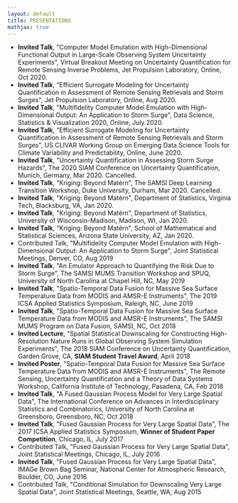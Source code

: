 ```yaml
---
layout: default
title: PRESENTATIONS
mathjax: true
---
```



<ul> 

<li> <b>Invited Talk</b>, "Computer Model Emulation with High-Dimensional Functional Output in Large-Scale Observing System Uncertainty Experiments", Virtual Breakout Meeting on Uncertainty Quantification for Remote Sensing Inverse Problems, Jet Propulsion Laboratory, Online, Oct 2020.
</li>

<li> <b>Invited Talk</b>, "Efficient Surrogate Modeling for Uncertainty Quantification in Assessment of Remote Sensing Retrievals and Storm Surges", Jet Propulsion Laboratory, Online, Aug 2020.
</li>

<li> <b>Invited Talk</b>, "Multifidelity Computer Model Emulation with High-Dimensional Output: An Application to Storm Surge", Data Science, Statistics & Visualization 2020, Online,  July 2020.
</li>

<li> <b>Invited Talk</b>, "Efficient Surrogate Modeling for Uncertainty Quantification in Assessment of Remote Sensing Retrievals and Storm Surges", US CLIVAR Working Group on Emerging Data Science Tools for Climate Variability and Predictability, Online, June 2020.
</li>

<li> <b>Invited Talk</b>, "Uncertainty Quantification in Assessing Storm Surge Hazards",  The 2020 SIAM Conference on Uncertainty Quantification, Munich, Germany, Mar 2020. Cancelled. </li> 

<li> <b> Invited Talk</b>, "Kriging: Beyond Matérn", The SAMSI Deep Learning Transition Workshop, Duke University, Durham, Mar 2020. Cancelled. </li> 
 
<li> <b> Invited Talk</b>, "Kriging: Beyond Matérn", Department of Statistics, Virginia Tech, Blacksburg, VA, Jan 2020. </li> 

<li> <b> Invited Talk</b>, "Kriging: Beyond Matérn", Department of Statistics, University of Wisconsin-Madison, Madison, WI, Jan 2020. </li> 

<li> <b> Invited Talk</b>, "Kriging: Beyond Matérn", School of Mathematical and Statistical Sciences, Arizona State University, AZ, Jan 2020. </li> 

<li>  Contributed Talk, "Multifidelity Computer Model Emulation with High-Dimensional Output: An Application to Storm Surge", Joint Statistical Meetings, Denver, CO,  Aug 2019  </li> 
   
<li> <b>Invited Talk</b>, "An Emulator Approach to Quantifying the Risk Due to Storm Surge", The SAMSI MUMS Transition Workshop and SPUQ, University of North Carolina at Chapel Hill, NC, May 2019 </li>
  
<li> <b>Invited Talk</b>, "Spatio-Temporal Data Fusion for Massive Sea Surface Temperature Data from MODIS and AMSR-E Instruments", The 2019 ICSA Applied Statistics Symposium, Raleigh, NC, June 2019 </li>
  
<li> <b>Invited Talk</b>, "Spatio-Temporal Data Fusion for Massive Sea Surface Temperature Data from MODIS and AMSR-E Instruments", The SAMSI MUMS Program on Data Fusion, SAMSI, NC, Oct 2018 </li>

<li> <b> Invited Lecture</b>, "Spatial Statistical Downscaling for Constructing High-Resolution Nature Runs in Global Observing System Simulation Experiments", The 2018 SIAM Conference on Uncertainty Quantification, Garden Grove, CA, <b>SIAM Student Travel Award</b>, April 2018 </li>
  
<li> <b>Invited Poster</b>, "Spatio-Temporal Data Fusion for Massive Sea Surface Temperature Data from MODIS and AMSR-E Instruments", The Remote Sensing, Uncertainty Quantification and a Theory of Data Systems Workshop, California Institute of Technology, Pasadena, CA,  Feb 2018 </li>
   
<li> <b>Invited Talk</b>, "A Fused Gaussian Process Model for Very Large Spatial Data", The International Conference on Advances in Interdisciplinary Statistics and Combinatorics, University of North Carolina at Greensboro, Greensboro, NC,  Oct 2018 </li>
   
<li> <b>Invited Talk</b>, "Fused Gaussian Process for Very Large Spatial Data", The 2017 ICSA Applied Statistics Symposium, <b>Winner of Student Paper Competition</b>, Chicago, IL, July 2017 </li>
   
<li> Contributed Talk, "Fused Gaussian Process for Very Large Spatial Data", Joint Statistical Meetings, Chicago, IL, July 2016 </li>
    
<li> <b>Invited Talk</b>, "Fused Gaussian Process for Very Large Spatial Data", IMAGe Brown Bag Seminar, National Center for Atmospheric Research, Boulder, CO,  June 2016 </li>

<li> Contributed Talk, "Conditional Simulation for Downscaling Very Large Spatial Data", Joint Statistical Meetings, Seattle, WA, Aug 2015 </li> 
    
    
</ul>
